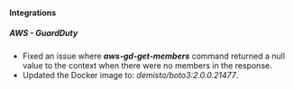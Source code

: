 
#### Integrations
##### AWS - GuardDuty
- Fixed an issue where ***aws-gd-get-members*** command returned a null value to the context when there were no members in the response.
- Updated the Docker image to: *demisto/boto3:2.0.0.21477*.
